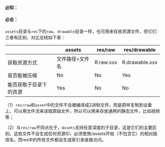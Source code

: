 ####  必知：
####  必会：

`assets`目录与`res`下的`raw`、`drawable`目录一样，也可用来存放资源文件，但它们三者有区别，对比总结如下表：

|   | assets|res/raw | res/drawable
---|---|---|---|
获取资源方式| 文件路径+文件名|R.raw.xxx|R.drawable.xxx
是否能被压缩| No|No|Yes
能否获取子目录下的资源|Yes|No|No

（1）`res/raw`和`asset`中的文件不会被编译成2进制文件，而是原样复制到设备上，可以用文件流来读取原始文件，所以可以用来存放通用的静态文件，比如视频等；

（2）与`res/raw`不同点在于，`Assets`支持任意深度的子目录，这是它们的主要区别。这些文件不会生成任何资源ID，必须使用/assets开始（不包含它）的相对路径名，而res中的所有文件都会生成索引来直接访问。

